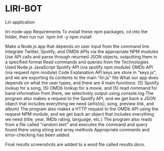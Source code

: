 # LIRI-BOT
Liri application

liri-node-app
Requirements
To install these npm packages, cd into the folder, then run
run `npm init -y
npm install 

Make a Node.js app that depends on user input from the command line
Integrate Twitter, Spotify, and OMDb APIs via the appropriate NPM modules
Use API calls and parse through returned JSON objects, outputting them in a specified format
Read commands and queries from file
Technologies Used
Node.js
JavaScript
Spotify API (via spotify npm module)
OMDb API (via request npm module)
Code Explanation
 API keys are store in  "keys.js", and we are exporting its contents to the main "liri.js" file
What our app does depends on what the user types, and there are 4 main functions:   (5) Spotify lookup for a song, (5) OMDb lookup for a movie, and (5) read command for band information 
from there, we selectively output using console.log
The program also makes a request to the Spotify API, and we get back a JSON object that includes everything we need (artist(s), song, preview link, and album)
The program also makes a HTTP request to the OMDb API using the request NPM module, and we get back an object that includes everything we need (title, year, IMDb rating, language, etc.)
The program also reads from a file called "random.text" and executes the command and query found there using string and array methods
Appropriate comments and error-checking has been added

Final results screenshots are added to a word file called results.docx.
